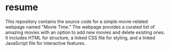# resume
This repository contains the source code for a simple movie-related webpage named "Movie Time." The webpage provides a curated list of amazing movies with an option to add new movies and delete existing ones. It includes HTML for structure, a linked CSS file for styling, and a linked JavaScript file for interactive features.
